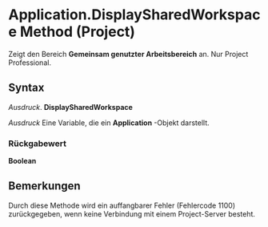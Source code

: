 
# Application.DisplaySharedWorkspace Method (Project)

Zeigt den Bereich  **Gemeinsam genutzter Arbeitsbereich** an. Nur Project Professional.


## Syntax

 _Ausdruck_. **DisplaySharedWorkspace**

 _Ausdruck_ Eine Variable, die ein **Application** -Objekt darstellt.


### Rückgabewert

 **Boolean**


## Bemerkungen

Durch diese Methode wird ein auffangbarer Fehler (Fehlercode 1100) zurückgegeben, wenn keine Verbindung mit einem Project-Server besteht.


